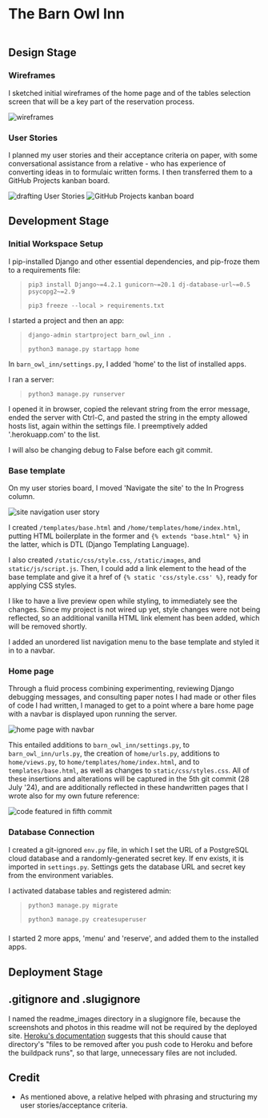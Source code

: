 # The Barn Owl Inn

![]()



## Design Stage

### Wireframes

I sketched initial wireframes of the home page and of the tables selection screen that will be a key part of the reservation process.

![wireframes](readme_images/wireframe.jpg)

### User Stories

I planned my user stories and their acceptance criteria on paper, with some conversational assistance from a relative - who has experience of converting ideas in to formulaic written forms. I then transferred them to a GitHub Projects kanban board.

![drafting User Stories](readme_images/ustory_draft.jpg)
![GitHub Projects kanban board](readme_images/kanban_board.png)

## Development Stage

### Initial Workspace Setup

I pip-installed Django and other essential dependencies, and pip-froze them to a requirements file:

> `pip3 install Django~=4.2.1 gunicorn~=20.1 dj-database-url~=0.5 psycopg2~=2.9`
>
> `pip3 freeze --local > requirements.txt`

I started a project and then an app:

> `django-admin startproject barn_owl_inn .`
>
> `python3 manage.py startapp home`

In `barn_owl_inn/settings.py`, I added 'home' to the list of installed apps.

I ran a server:

> `python3 manage.py runserver`

I opened it in browser, copied the relevant string from the error message, ended the server with Ctrl-C, and pasted the string in the empty allowed hosts list, again within the settings file. I preemptively added '.herokuapp.com' to the list.

I will also be changing debug to False before each git commit.

### Base template

On my user stories board, I moved 'Navigate the site' to the In Progress column.

![site navigation user story](readme_images/navigate_criteria.png)

I created `/templates/base.html` and `/home/templates/home/index.html`, putting HTML boilerplate in the former and `{% extends "base.html" %}` in the latter, which is DTL (Django Templating Language).

I also created `/static/css/style.css`, `/static/images`, and `static/js/script.js`. Then, I could add a link element to the head of the base template and give it a href of `{% static 'css/style.css' %}`, ready for applying CSS styles.

I like to have a live preview open while styling, to immediately see the changes. Since my project is not wired up yet, style changes were not being reflected, so an additional vanilla HTML link element has been added, which will be removed shortly.

I added an unordered list navigation menu to the base template and styled it in to a navbar.

### Home page

Through a fluid process combining experimenting, reviewing Django debugging messages, and consulting paper notes I had made or other files of code I had written, I managed to get to a point where a bare home page with a navbar is displayed upon running the server.

![home page with navbar](readme_images/bare_home.png)

This entailed additions to `barn_owl_inn/settings.py`, to `barn_owl_inn/urls.py`, the creation of `home/urls.py`, additions to `home/views.py`, to `home/templates/home/index.html`, and to `templates/base.html`, as well as changes to `static/css/styles.css`. All of these insertions and alterations will be captured in the 5th git commit (28 July '24), and are additionally reflected in these handwritten pages that I wrote also for my own future reference:

![code featured in fifth commit](readme_images/fifth_commit.jpg)

### Database Connection

I created a git-ignored `env.py` file, in which I set the URL of a PostgreSQL cloud database and a randomly-generated secret key. If env exists, it is imported in `settings.py`. Settings gets the database URL and secret key from the environment variables.

I activated database tables and registered admin:

> `python3 manage.py migrate`
>
> `python3 manage.py createsuperuser`

###

I started 2 more apps, 'menu' and 'reserve', and added them to the installed apps.

## Deployment Stage



## .gitignore and .slugignore



I named the readme_images directory in a slugignore file, because the screenshots and photos in this readme will not be required by the deployed site. [Heroku's documentation](https://devcenter.heroku.com/articles/slug-compiler#ignoring-files-with-slugignore) suggests that this should cause that directory's "files to be removed after you push code to Heroku and before the buildpack runs", so that large, unnecessary files are not included.

## Credit

- As mentioned above, a relative helped with phrasing and structuring my user stories/acceptance criteria.
